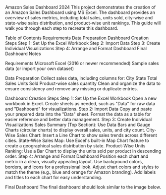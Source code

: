 Amazon Sales Dashboard 2024
This project demonstrates the creation of an Amazon Sales Dashboard using MS Excel. The dashboard provides an overview of sales metrics, including total sales, units sold, city-wise and state-wise sales distribution, and product-wise unit rankings. This guide will walk you through each step to recreate this dashboard.


Table of Contents
Requirements
Data Preparation
Dashboard Creation Steps
Step 1: Set Up the Excel Workbook
Step 2: Import Data
Step 3: Create Individual Visualizations
Step 4: Arrange and Format Dashboard
Final Dashboard
Notes

Requirements
Microsoft Excel (2016 or newer recommended)
Sample sales data (or import your own dataset)

Data Preparation
Collect sales data, including columns for:
City
State
Total Sales
Units Sold
Product-wise sales quantity
Clean and organize the data to ensure consistency and remove any missing or duplicate entries.

Dashboard Creation Steps
Step 1: Set Up the Excel Workbook
Open a new workbook in Excel.
Create sheets as needed, such as "Data" for raw data and "Dashboard" for visualizations.
Step 2: Import Data
Copy and paste your prepared data into the "Data" sheet.
Format the data as a table for easier reference and better data management.
Step 3: Create Individual Visualizations
Sales Summary (Top Section): Use Data Bars and Gauge Charts (circular charts) to display overall sales, units, and city count.
City-Wise Sales Chart: Insert a Line Chart to show sales trends across different cities.
State-Wise Sales Map: Use Excel's built-in Map Chart feature to create a geographical sales distribution by state.
Product-Wise Units Ranking: Use a Bar Chart to display the units sold per product in descending order.
Step 4: Arrange and Format Dashboard
Position each chart and metric in a clean, visually appealing layout.
Use background colors, borders, and icons for a professional look.
Adjust chart colors and styles to match the theme (e.g., blue and orange for Amazon branding).
Add labels and titles to each chart for easy understanding.

Final Dashboard
The final dashboard should look similar to the image below.
